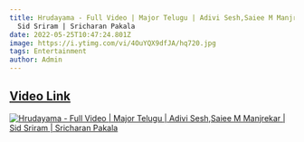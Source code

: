 ```yaml
---
title: Hrudayama - Full Video | Major Telugu | Adivi Sesh,Saiee M Manjrekar |
  Sid Sriram | Sricharan Pakala
date: 2022-05-25T10:47:24.801Z
image: https://i.ytimg.com/vi/4OuYQX9dfJA/hq720.jpg
tags: Entertainment
author: Admin
---
```

## [Video Link](https://dailynewz.xyz/video.php?v=4OuYQX9dfJA)

[![Hrudayama - Full Video | Major Telugu | Adivi Sesh,Saiee M Manjrekar | Sid Sriram | Sricharan Pakala](https://i.ytimg.com/vi/4OuYQX9dfJA/hq720.jpg)](https://dailynewz.xyz/video.php?v=4OuYQX9dfJA)
